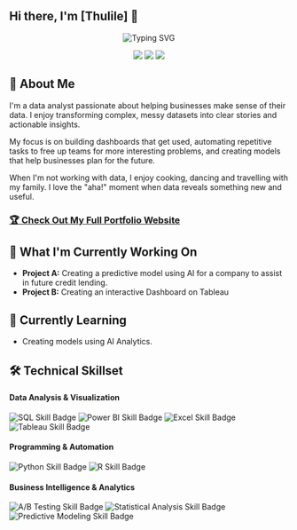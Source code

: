 ## Hi there, I'm [Thulile] 👋

<div align="center">
  <!--  You can customize the typing text in the "lines=" section of the URL below -->
  <!--  For an ampersand (&), use &amp; (e.g., Analytics+%26+Optimization) -->
  <img src="https://readme-typing-svg.herokuapp.com?font=Fira+Code&pause=1000&color=2E9EF7&center=true&vCenter=true&width=435&lines=Data+Analyst+%7C+Business+Intelligence;Turning+Data+into+Actionable+Insights;[Data+Analyst];[6+Months+Learning+Experience]" alt="Typing SVG" />
</div>

<!-- 🔗 Update these links with your own social media and contact information -->
<p align="center">
  <a href="https://linkedin.com/in/thulile-malinga-194595328"><img src="https://img.shields.io/badge/LinkedIn-Connect-blue?style=for-the-badge&logo=linkedin"></a>
  <a href="https://www.kaggle.com/thulilelucymalinga"><img src="https://img.shields.io/badge/Kagggle-https://www.kaggle.com/thulilelucymalinga-green?style=for-the-badge&logo=Kaggle"></a>
  <a href="mailto:your.thulile.lucy@gmail.com"><img src="https://img.shields.io/badge/Email-Contact-green?style=for-the-badge&logo=gmail"></a>
</p>

## 🚀 About Me 
I'm a data analyst passionate about helping businesses make sense of their data. I enjoy transforming complex, messy datasets into clear stories and actionable insights.

My focus is on building dashboards that get used, automating repetitive tasks to free up teams for more interesting problems, and creating models that help businesses plan for the future.

When I'm not working with data, I enjoy cooking, dancing and travelling with my family. I love the "aha!" moment when data reveals something new and useful.

<!-- 🌐 Replace "your-username" with your actual GitHub username -->
### [🏆 Check Out My Full Portfolio Website](https://your-username.github.io/)
      
## 🔭 What I'm Currently Working On 

- **Project A:** Creating a predictive model using AI for a company to assist in future credit lending. 
- **Project B:** Creating an interactive Dashboard on Tableau

## 🌱 Currently Learning 

- Creating models using AI Analytics.

## 🛠️ Technical Skillset

<!-- This section uses Shields.io badges. You can customize them or create your own!-->

#### Data Analysis & Visualization
<p>
  <!-- 💡 Go to Shields.io to create your own badges -->
  <img src="https://img.shields.io/badge/SQL-Intermediate-4479A1?style=flat&logo=mysql&logoColor=white" alt="SQL Skill Badge">
  <img src="https://img.shields.io/badge/Power%20BI-Beginner-F2C811?style=flat&logo=powerbi&logoColor=black" alt="Power BI Skill Badge">
  <img src="https://img.shields.io/badge/Excel-Expert-217346?style=flat&logo=microsoft-excel&logoColor=white" alt="Excel Skill Badge">
  <img src="https://img.shields.io/badge/Tableau-Intermediate-E97627?style=flat&logo=tableau&logoColor=white" alt="Tableau Skill Badge">
</p>

#### Programming & Automation
<p>
  <img src="https://img.shields.io/badge/Python-Beginner-3776AB?style=flat&logo=python&logoColor=white" alt="Python Skill Badge">
  <img src="https://img.shields.io/badge/R-Advanced-276DC3?style=flat&logo=r&logoColor=white" alt="R Skill Badge">
</p>

#### Business Intelligence & Analytics
<p>
  <img src="https://img.shields.io/badge/A%2FB%20Testing-Beginner-FF6B6B?style=flat" alt="A/B Testing Skill Badge">
  <img src="https://img.shields.io/badge/Statistical%20Analysis-Intermediate-4ECDC4?style=flat" alt="Statistical Analysis Skill Badge">
  <img src="https://img.shields.io/badge/Predictive%20Modeling-Beginner-45B7D1?style=flat" alt="Predictive Modeling Skill Badge">
</p>
